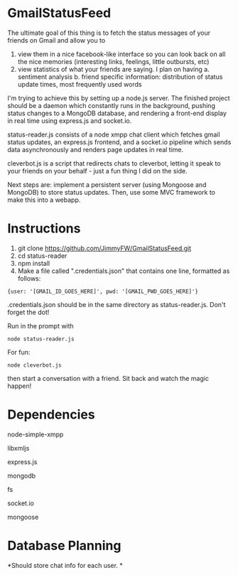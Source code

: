 GmailStatusFeed
===============
The ultimate goal of this thing is to fetch the status messages of your friends on Gmail and allow you to

1. view them in a nice facebook-like interface so you can look back on all the nice memories
(interesting links, feelings, little outbursts, etc)
2. view statistics of what your friends are saying. I plan on having
    a. sentiment analysis
    b. friend specific information: distribution of status update times, most frequently used words

I'm trying to achieve this by setting up a node.js server. The finished project should be a daemon
which constantly runs in the background, pushing status changes to a MongoDB database, and rendering
a front-end display in real time using express.js and socket.io.

status-reader.js consists of a node xmpp chat client which fetches gmail status updates,
an express.js frontend, and a socket.io pipeline which sends data asynchronously
and renders page updates in real time.

cleverbot.js is a script that redirects chats to cleverbot, letting it speak to your friends
on your behalf - just a fun thing I did on the side.

Next steps are: implement a persistent server (using Mongoose and MongoDB) to store status updates.
Then, use some MVC framework to make this into a webapp.

Instructions
===============
1. git clone https://github.com/JimmyFW/GmailStatusFeed.git
2. cd status-reader
3. npm install
4. Make a file called ".credentials.json" that contains one line, formatted as follows:

```
{user: '[GMAIL_ID_GOES_HERE]', pwd: '[GMAIL_PWD_GOES_HERE]'}
```

.credentials.json should be in the same directory as status-reader.js. Don't forget the dot!

Run in the prompt with
```
node status-reader.js
```

For fun:

```
node cleverbot.js
```
then start a conversation with a friend. Sit back and watch the magic happen!


Dependencies
===============
node-simple-xmpp

libxmljs

express.js

mongodb

fs

socket.io

mongoose

Database Planning
===============
*Should store chat info for each user.
*
